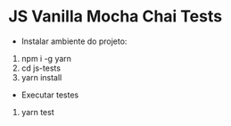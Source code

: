 # JS Vanilla Mocha Chai Tests

- Instalar ambiente do projeto:

1. npm i -g yarn
2. cd js-tests
2. yarn install

- Executar testes

1. yarn test

